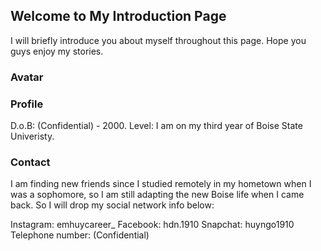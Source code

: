 ## Welcome to My Introduction Page

I will briefly introduce you about myself throughout this page. Hope you guys enjoy my stories. 


### Avatar 




### Profile 

D.o.B: (Confidential) - 2000. 
Level: I am on my third year of Boise State Univeristy. 





### Contact 

I am finding new friends since I studied remotely in my hometown when I was a sophomore, so I am
still adapting the new Boise life when I came back. So I will drop my social network info below: 

Instagram: emhuycareer_
Facebook: hdn.1910
Snapchat: huyngo1910
Telephone number: (Confidential)


